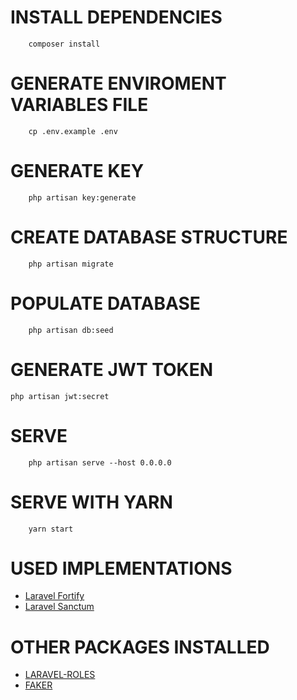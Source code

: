 # INSTALL DEPENDENCIES

```
    composer install
```

# GENERATE ENVIROMENT VARIABLES FILE

```
    cp .env.example .env
```

# GENERATE KEY

```
    php artisan key:generate
```

# CREATE DATABASE STRUCTURE

```
    php artisan migrate
```

# POPULATE DATABASE

```
    php artisan db:seed
```

# GENERATE JWT TOKEN

```
php artisan jwt:secret
```

# SERVE

```
    php artisan serve --host 0.0.0.0
```

# SERVE WITH YARN

```
    yarn start
```

# USED IMPLEMENTATIONS

-   [Laravel Fortify](https://laravel.com/docs/8.x/fortify)
-   [Laravel Sanctum](https://laravel.com/docs/8.x/sanctum)

# OTHER PACKAGES INSTALLED

-   [LARAVEL-ROLES](https://github.com/jeremykenedy/laravel-roles)
-   [FAKER](https://fakerphp.github.io)
